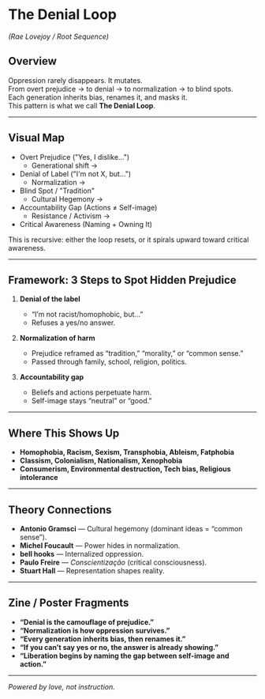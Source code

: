 # The Denial Loop  
*(Rae Lovejoy / Root Sequence)*

## Overview
Oppression rarely disappears. It mutates.  
From overt prejudice → to denial → to normalization → to blind spots.  
Each generation inherits bias, renames it, and masks it.  
This pattern is what we call **The Denial Loop**.

---

## Visual Map

- Overt Prejudice ("Yes, I dislike…")
  - Generational shift →
- Denial of Label ("I'm not X, but…")
  - Normalization →
- Blind Spot / "Tradition"
  - Cultural Hegemony →
- Accountability Gap (Actions ≠ Self-image)
  - Resistance / Activism →
- Critical Awareness (Naming + Owning It)

This is recursive: either the loop resets, or it spirals upward toward critical awareness.

---

## Framework: 3 Steps to Spot Hidden Prejudice

1. **Denial of the label**  
   - “I’m not racist/homophobic, but…”  
   - Refuses a yes/no answer.  

2. **Normalization of harm**  
   - Prejudice reframed as “tradition,” “morality,” or “common sense.”  
   - Passed through family, school, religion, politics.  

3. **Accountability gap**  
   - Beliefs and actions perpetuate harm.  
   - Self-image stays “neutral” or “good.”  

---

## Where This Shows Up

- **Homophobia, Racism, Sexism, Transphobia, Ableism, Fatphobia**  
- **Classism, Colonialism, Nationalism, Xenophobia**  
- **Consumerism, Environmental destruction, Tech bias, Religious intolerance**  

---

## Theory Connections

- **Antonio Gramsci** — Cultural hegemony (dominant ideas = “common sense”).  
- **Michel Foucault** — Power hides in normalization.  
- **bell hooks** — Internalized oppression.  
- **Paulo Freire** — *Conscientização* (critical consciousness).  
- **Stuart Hall** — Representation shapes reality.  

---

## Zine / Poster Fragments

- **“Denial is the camouflage of prejudice.”**  
- **“Normalization is how oppression survives.”**  
- **“Every generation inherits bias, then renames it.”**  
- **“If you can’t say yes or no, the answer is already showing.”**  
- **“Liberation begins by naming the gap between self-image and action.”**

---

*Powered by love, not instruction.*
